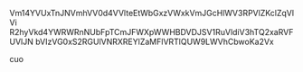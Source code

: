 Vm14YVUxTnJNVmhVV0d4VVlteEtWbGxzVWxkVmJGcHlWV3RPVlZKclZqVlVi
R2hyVkd4YWRWRnNUbFpTCmJFWXpWWHBDVDJSV1RuVldiV3hTQ2xaRVFUVlJN
bVIzVG0xS2RGUlVNRXREYlZaMFlVRTlQUW9LWVhCbwoKa2Vx

cuo